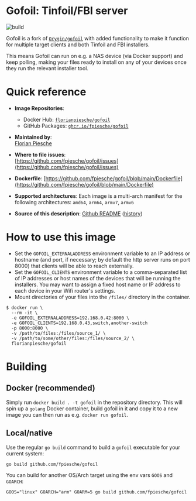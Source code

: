 # Gofoil: Tinfoil/FBI server

![build](https://github.com/fpiesche/gofoil/actions/workflows/build.yaml/badge.svg)

Gofoil is a fork of [`Orygin/gofoil`](https://github.cm/Orygin/gofoil) with added functionality to
make it function for multiple target clients and both Tinfoil and FBI installers.

This means Gofoil can run on e.g. a NAS device (via Docker support) and keep polling, making your
files ready to install on any of your devices once they run the relevant installer tool.

# Quick reference

-   **Image Repositories**:
    - Docker Hub: [`florianpiesche/gofoil`](https://hub.docker.com/r/florianpiesche/gofoil)
    - GitHub Packages: [`ghcr.io/fpiesche/gofoil`](https://ghcr.io/fpiesche/gofoil)  

-   **Maintained by**:  
	[Florian Piesche](https://github.com/fpiesche)

-	**Where to file issues**:  
    [https://github.com/fpiesche/gofoil/issues](https://github.com/fpiesche/gofoil/issues)

-   **Dockerfile**:
    [https://github.com/fpiesche/gofoil/blob/main/Dockerfile](https://github.com/fpiesche/gofoil/blob/main/Dockerfile)

-	**Supported architectures**:
    Each image is a multi-arch manifest for the following architectures:
    `amd64`, `arm64`, `armv7`, `armv6`

-	**Source of this description**: [Github README](https://github.com/fpiesche/gofoil/tree/main/README.md) ([history](https://github.com/fpiesche/gofoil/commits/main/README.md))

# How to use this image

  * Set the `GOFOIL_EXTERNALADDRESS` environment variable to an IP address or hostname (and port, if necessary; by default the http server runs on port 8000) that clients will be able to reach externally.
  * Set the `GOFOIL_CLIENTS` environment variable to a comma-separated list of IP addresses or host names of the devices that will be running the installers. You may want to assign a fixed host name or IP address to each device in your Wifi router's settings.
  * Mount directories of your files into the `/files/` directory in the container.

```console
$ docker run \
  --rm -it \
  -e GOFOIL_EXTERNALADDRESS=192.168.0.42:8000 \
  -e GOFOIL_CLIENTS=192.168.0.43,switch,another-switch
  -p 8000:8000 \
  -v /path/to/files:/files/source_1/ \
  -v /path/to/some/other/files:/files/source_2/ \
  florianpiesche/gofoil
```

# Building

## Docker (recommended)
Simply run `docker build . -t gofoil` in the repository directory. This will spin up a `golang` Docker container,
build gofoil in it and copy it to a new image you can then run as e.g. `docker run gofoil`.

## Local/native

Use the regular `go build` command to build a `gofoil` executable for your current system:
```shell script
go build github.com/fpiesche/gofoil
```

You can build for another OS/Arch target using the env vars `GOOS` and `GOARCH`:

```shell script
GOOS="linux" GOARCH="arm" GOARM=5 go build github.com/fpiesche/gofoil
```
